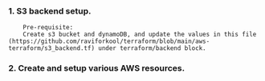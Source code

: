 



### 1. S3 backend setup.
        Pre-requisite: 
        Create s3 bucket and dynamoDB, and update the values in this file (https://github.com/raviforkool/terraform/blob/main/aws-terraform/s3_backend.tf) under terraform/backend block.
        
### 2. Create and setup various AWS resources.
